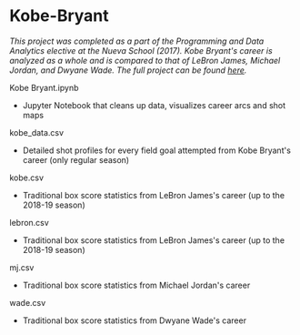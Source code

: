 # Kobe-Bryant

*This project was completed as a part of the Programming and Data Analytics elective at the Nueva School (2017). Kobe Bryant's career is analyzed as a whole and is compared to that of LeBron James, Michael Jordan, and Dwyane Wade. The full project can be found [here](https://jeremydumalig.com/analyzing-kobe-bryants-regular-season-career-trajectory/).*

Kobe Bryant.ipynb
* Jupyter Notebook that cleans up data, visualizes career arcs and shot maps

kobe_data.csv
* Detailed shot profiles for every field goal attempted from Kobe Bryant's career (only regular season)

kobe.csv
* Traditional box score statistics from LeBron James's career (up to the 2018-19 season)

lebron.csv
* Traditional box score statistics from LeBron James's career (up to the 2018-19 season)

mj.csv
* Traditional box score statistics from Michael Jordan's career

wade.csv
* Traditional box score statistics from Dwyane Wade's career
